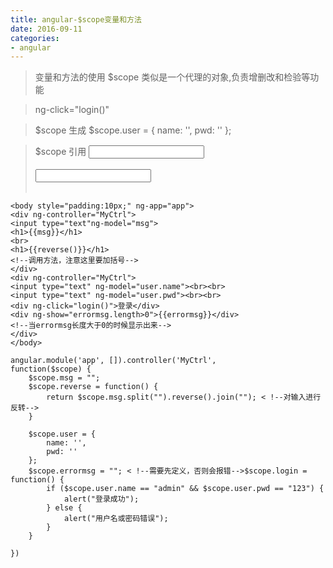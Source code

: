 ```yaml
---
title: angular-$scope变量和方法
date: 2016-09-11
categories: 
- angular
---
```


> 变量和方法的使用
> $scope 类似是一个代理的对象,负责增删改和检验等功能


> ng-click="login()"

> $scope 生成
    $scope.user = {
        name: '',
        pwd: ''
    };
    
> $scope 引用 
<input type="text" ng-model="user.name"><br><br>
<input type="text" ng-model="user.pwd"><br><br>



```
<body style="padding:10px;" ng-app="app">
<div ng-controller="MyCtrl">
<input type="text"ng-model="msg">
<h1>{{msg}}</h1>
<br>
<h1>{{reverse()}}</h1>
<!--调用方法，注意这里要加括号-->
</div>
<div ng-controller="MyCtrl">
<input type="text" ng-model="user.name"><br><br>
<input type="text" ng-model="user.pwd"><br><br>
<div ng-click="login()">登录</div>
<div ng-show="errormsg.length>0">{{errormsg}}</div>
<!--当errormsg长度大于0的时候显示出来-->
</div>
</body>
```

```
angular.module('app', []).controller('MyCtrl',
function($scope) {
    $scope.msg = "";
    $scope.reverse = function() {
        return $scope.msg.split("").reverse().join(""); < !--对输入进行反转-->
    }

    $scope.user = {
        name: '',
        pwd: ''
    };
    $scope.errormsg = ""; < !--需要先定义，否则会报错-->$scope.login = function() {
        if ($scope.user.name == "admin" && $scope.user.pwd == "123") {
            alert("登录成功");
        } else {
            alert("用户名或密码错误");
        }
    }

})
```

